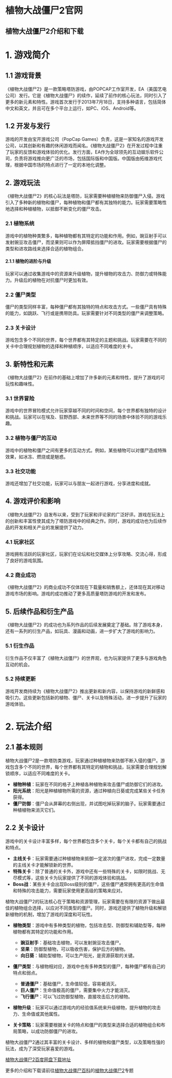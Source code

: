 # 植物大战僵尸2官网
## 植物大战僵尸2介绍和下载
# 1. 游戏简介

## 1.1 游戏背景
《植物大战僵尸2》是一款策略塔防游戏，由POPCAP工作室开发，EA（美国艺电公司）发行。它是《植物大战僵尸》的续作，延续了前作的核心玩法，同时引入了更多的新元素和特性。游戏首次发行于2013年7月18日，支持多种语言，包括简体中文和英文，并且可在多个平台上运行，如PC、iOS、Android等。

## 1.2 开发与发行
游戏的开发由宝开游戏公司（PopCap Games）负责，这是一家知名的游戏开发公司，以其创新和有趣的休闲游戏而闻名。《植物大战僵尸2》在开发过程中注重了玩家的反馈和游戏体验的优化。发行方面，EA作为全球领先的互动娱乐软件公司，负责将游戏推向更广泛的市场，包括国际版和中国版。中国版由拓维游戏代理，根据中国市场的特点进行了一定的本地化调整。

## 2. 游戏玩法
《植物大战僵尸2》的核心玩法是塔防，玩家需要种植植物来防御僵尸入侵。游戏引入了多种新的植物和僵尸，每种植物和僵尸都有其独特的能力。玩家需要策略性地选择和种植植物，以抵御不断变化的僵尸攻击。

### 2.1 植物系统
游戏中的植物种类繁多，每种植物都有其特定的功能和作用。例如，豌豆射手可以发射豌豆攻击僵尸，而坚果则可以作为屏障抵挡僵尸的进攻。玩家需要根据僵尸的类型和进攻路线来选择合适的植物组合。

#### 2.1.1 植物的进阶与升级
玩家可以通过收集游戏中的资源来升级植物，提升植物的攻击力、防御力或特殊能力。升级后的植物在对抗僵尸时更加有效。

### 2.2 僵尸类型
僵尸的类型同样丰富，每种僵尸都有其独特的特点和攻击方式。一些僵尸具有特殊的能力，如跳跃、飞行或是携带防具。玩家需要针对不同类型的僵尸来调整策略。

### 2.3 关卡设计
游戏包含多个不同的世界，每个世界都有其特定的主题和挑战。玩家需要在不同的关卡中合理规划植物的选择和种植顺序，以适应不同难度的关卡。

## 3. 新特性和元素
《植物大战僵尸2》在前作的基础上增加了许多新的元素和特性，提升了游戏的可玩性和趣味性。

### 3.1 世界冒险
游戏中的世界冒险模式允许玩家穿越不同的时间和空间，每个世界都有独特的设计和挑战。玩家可以在埃及、狂野西部、未来世界等不同的场景中体验不同的游戏乐趣。

### 3.2 植物与僵尸的互动
游戏中的植物和僵尸之间有更多的互动方式。例如，某些植物可以对僵尸造成特殊效果，如冰冻、燃烧或是魅惑。

### 3.3 社交功能
游戏还增加了社交功能，玩家可以与朋友一起进行游戏，分享进度和成就。

## 4. 游戏评价和影响
《植物大战僵尸2》自发布以来，受到了玩家和评论家的广泛好评。游戏在玩法上的创新和丰富性使其成为了塔防游戏中的经典之作。同时，游戏的成功也为后续作品的开发和相关产业的发展提供了动力。

### 4.1 玩家社区
游戏拥有活跃的玩家社区，玩家们在论坛和社交媒体上分享攻略、交流心得，形成了良好的游戏氛围。

### 4.2 商业成功
《植物大战僵尸2》的商业成功不仅体现在下载量和销售额上，还体现在其对移动游戏市场的影响。游戏的成功推动了更多高质量塔防游戏的开发和发布。

## 5. 后续作品和衍生产品
《植物大战僵尸2》的成功也为系列作品的后续发展奠定了基础。除了游戏本身，还有一系列的衍生产品，如玩具、漫画和动画，进一步扩大了游戏的影响力。

### 5.1 衍生作品
衍生作品不仅丰富了《植物大战僵尸》的世界观，也为玩家提供了更多与游戏角色互动的机会。

### 5.2 持续更新
游戏开发商持续为《植物大战僵尸2》推出更新和新内容，以保持游戏的新鲜感和吸引力。这些更新包括新的植物、僵尸、关卡以及特殊活动，进一步提升了玩家的游戏体验。
# 2. 玩法介绍
   ## 2.1 基本规则
   植物大战僵尸2是一款塔防类游戏，玩家通过种植植物来防御不断入侵的僵尸。游戏包含多个不同的世界，每个世界都有其特定的植物和挑战，玩家需要合理规划解锁顺序，以适应不同难度的关卡。

   - **植物种植**：玩家在不同的格子上种植各种植物来攻击僵尸或防御它们的进攻。
   - **阳光系统**：阳光是种植植物所需的资源，通过种植向日葵或完成某些关卡任务获得。
   - **僵尸防御**：僵尸会从屏幕的右侧出现，并试图吃掉玩家的脑子。玩家需要通过种植植物来消灭它们。

   ## 2.2 关卡设计
   游戏中的关卡设计丰富多样，每个世界都包含多个关卡，每个关卡都有自己的挑战和特点。

   - **主线关卡**：玩家需要通过种植植物来抵御一定波次的僵尸进攻，完成一定数量的主线关卡才能解锁新的世界。
   - **特殊关卡**：除了普通的关卡外，游戏中还有一些特殊的关卡，如限时挑战、无尽模式等，这些关卡为玩家提供了不同的游戏体验和挑战。
   - **Boss战**：某些关卡会出现Boss级别的僵尸，这些僵尸通常拥有更高的生命值和特殊的攻击能力，需要玩家使用更高级的策略来应对。

植物大战僵尸2的玩法核心在于策略和资源管理，玩家需要在有限的资源下做出最佳的植物组合选择，以应对不同类型的僵尸。同时，游戏还提供了植物升级和解锁新植物的机制，增加了游戏的深度和可玩性。

- **植物类型**：游戏中有多种类型的植物，包括攻击型、防御型和辅助型等，每种植物都有其特定的功能和作用。
  - **豌豆射手**：基础攻击植物，可以发射豌豆攻击僵尸。
  - **坚果**：防御型植物，可以吸收伤害，保护后方的植物。
  - **向日葵**：辅助型植物，可以生产阳光，是资源获取的关键。

- **僵尸类型**：与植物相对应，游戏中也有多种类型的僵尸，每种僵尸都有自己的特点和弱点。
  - **普通僵尸**：基础僵尸，生命值较低，容易被消灭。
  - **巨人僵尸**：生命值极高的僵尸，需要集中火力才能消灭。
  - **飞行僵尸**：可以飞过防御型植物，直接攻击后方的植物。

- **植物升级**：玩家可以通过游戏内的经验值系统来升级植物，提升植物的攻击力、生命值或其他属性。

- **关卡策略**：玩家需要根据关卡的特点和僵尸的类型来选择合适的植物组合和布局策略，以成功防御僵尸的进攻。

植物大战僵尸2通过其丰富的关卡设计、多样的植物和僵尸类型，以及策略性强的玩法，成为了深受玩家喜爱的游戏。

[植物大战僵尸2百度网盘下载地址](https://pan.baidu.com/s/1AjU-oHU_c0UiRz6hFMtZEw?pwd=5bw4)

更多的介绍和下载请前往[植物大战僵尸百科](https://pvzbaike.com)的[植物大战僵尸2](https://pvzbaike.com/pvz2)专题
